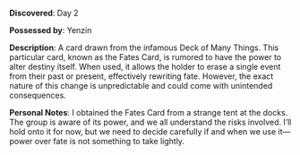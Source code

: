 **Discovered**: Day 2

**Possessed by**: Yenzin

**Description**: A card drawn from the infamous Deck of Many Things. This particular card, known as the Fates Card, is rumored to have the power to alter destiny itself. When used, it allows the holder to erase a single event from their past or present, effectively rewriting fate. However, the exact nature of this change is unpredictable and could come with unintended consequences.

**Personal Notes**: I obtained the Fates Card from a strange tent at the docks. The group is aware of its power, and we all understand the risks involved. I’ll hold onto it for now, but we need to decide carefully if and when we use it—power over fate is not something to take lightly.